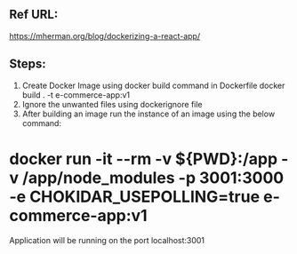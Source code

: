 ## Ref URL:

https://mherman.org/blog/dockerizing-a-react-app/

## Steps:

1. Create Docker Image using docker build command in Dockerfile
   docker build . -t e-commerce-app:v1
2. Ignore the unwanted files using dockerignore file
3. After building an image run the instance of an image using the below command:

# docker run -it --rm -v ${PWD}:/app -v /app/node_modules -p 3001:3000 -e CHOKIDAR_USEPOLLING=true e-commerce-app:v1

Application will be running on the port localhost:3001
